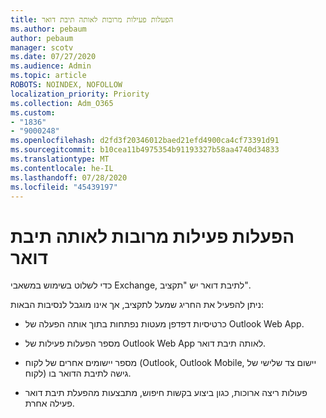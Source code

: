 ```yaml
---
title: הפעלות פעילות מרובות לאותה תיבת דואר
ms.author: pebaum
author: pebaum
manager: scotv
ms.date: 07/27/2020
ms.audience: Admin
ms.topic: article
ROBOTS: NOINDEX, NOFOLLOW
localization_priority: Priority
ms.collection: Adm_O365
ms.custom:
- "1836"
- "9000248"
ms.openlocfilehash: d2fd3f20346012baed21efd4900ca4cf73391d91
ms.sourcegitcommit: b10cea11b4975354b91193327b58aa4740d34833
ms.translationtype: MT
ms.contentlocale: he-IL
ms.lasthandoff: 07/28/2020
ms.locfileid: "45439197"
---
```

# <a name="multiple-active-sessions-to-the-same-mailbox"></a>הפעלות פעילות מרובות לאותה תיבת דואר

כדי לשלוט בשימוש במשאבי Exchange, לתיבת דואר יש "תקציב".

ניתן להפעיל את החריג שמעל לתקציב, אך אינו מוגבל לנסיבות הבאות:

- כרטיסיות דפדפן מעטות נפתחות בתוך אותה הפעלה של Outlook Web App.

- מספר הפעלות פעילות של Outlook Web App לאותה תיבת דואר.

- מספר יישומים אחרים של לקוח (Outlook, Outlook Mobile, יישום צד שלישי של לקוח) גישה לתיבת הדואר בו.

- פעולות ריצה ארוכות, כגון ביצוע בקשות חיפוש, מתבצעות מהפעלת תיבת דואר פעילה אחרת.

